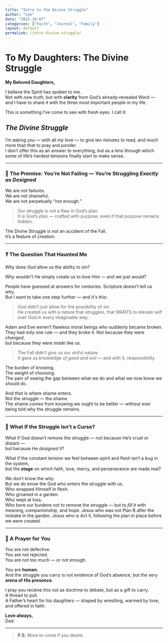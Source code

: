 ```yaml
---
title: "Intro to the Divine Struggle"
author: "Lee"
date: "2025-10-07"
categories: ["Faith", "Journal", "Family"]
layout: default
permalink: /intro-divine-struggle/
---
```

# To My Daughters: The Divine Struggle

**My Beloved Daughters,**

I believe the Spirit has spoken to me.  
Not with *new truth*, but with **clarity** from God’s already-revealed Word — and I have to share it with the three most important people in my life.

This is something I’ve come to see with fresh eyes. I call it:

## *The Divine Struggle*

I’m asking you — with all my love — to give ten minutes to read, and much more than that to pray and ponder.  
I don’t offer this as an answer to everything, but as a lens through which some of life’s hardest tensions finally start to make sense.

---

### 🤍 The Premise: You’re Not Failing — You’re Struggling *Exactly as Designed*

We are not failures.  
We are not shameful.  
We are not perpetually “not enough.”

> Our struggle is not a flaw in God’s plan.  
> It *is* God’s plan — crafted with purpose, even if that purpose remains hidden.

The Divine Struggle is not an accident of the Fall.  
It’s a feature of creation.

---

### ❓ The Question That Haunted Me

Why does God allow us the ability to sin?

Why wouldn’t He simply create us to love Him — and we just *would*?

People have guessed at answers for centuries. Scripture doesn’t tell us why.  
But I want to take one step further — and it's this:

> God didn’t just allow for the possibility of sin.  
> He created us with a nature that *struggles*, that WANTS to elevate self over God in every imaginable way.

Adam and Eve weren’t flawless moral beings who suddenly became broken.  
They had only one rule — and they broke it. Not because they were *changed*,  
but because they were *made* like us.

> The Fall didn’t *give* us our sinful nature.  
> It gave us *knowledge of good and evil* — and with it, responsibility.

The burden of knowing.  
The weight of choosing.  
The pain of seeing the gap between what we do and what we now know we *should* do.

And *that* is where shame enters.  
Not the struggle — the shame.  
The shame comes from knowing we ought to be better — without ever being told why the struggle remains.

---

### 🌱 What If the Struggle Isn’t a Curse?

What if God doesn’t remove the struggle — not because He’s cruel or distant —  
but because He *designed* it?

What if the constant tension we feel between spirit and flesh isn’t a bug in the system,  
but the **stage** on which faith, love, mercy, and perseverance are made real?

We don’t know the *why*.  
But we *do* know the God who enters the struggle with us.  
Who wrapped Himself in flesh.  
Who groaned in a garden.  
Who wept at loss.  
Who bore our burdens not to remove the struggle — but to *fill it* with meaning, companionship, and hope.
Jesus who was not Plan B after the mistake in the garden.  Jesus who is Act II, following the plan in place before we were created.

---

### 🙏 A Prayer for You

You are not defective.  
You are not rejected.  
You are not too much — or not enough.

You are **human**.  
And the struggle you carry is not evidence of God’s absence, but the very **arena of His presence**.

I pray you receive this not as doctrine to debate, but as a gift to carry.  
A thread to pull.  
A Father’s heart for his daughters — shaped by wrestling, warmed by love, and offered in faith.

**Love always,**  
Dad

---

> **P.S.**  More to come if you desire.  